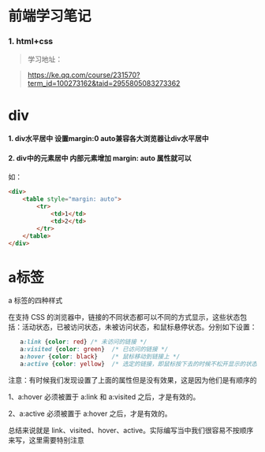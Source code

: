 # 前端学习笔记
### 1. html+css
> 学习地址： 

> https://ke.qq.com/course/231570?term_id=100273162&taid=2955805083273362

# div
#### 1. div水平居中 设置margin:0 auto兼容各大浏览器让div水平居中

#### 2. div中的元素居中 内部元素增加 margin: auto 属性就可以
如：
```html
<div>
    <table style="margin: auto">
        <tr>
            <td>1</td>
            <td>2</td>
        </tr>
    </table>
</div>
```


# a标签
a 标签的四种样式

在支持 CSS 的浏览器中，链接的不同状态都可以不同的方式显示，这些状态包括：活动状态，已被访问状态，未被访问状态，和鼠标悬停状态。分别如下设置：

```css
　　a:link {color: red} /* 未访问的链接 */
　　a:visited {color: green}	/* 已访问的链接 */
　　a:hover {color: black}	/* 鼠标移动到链接上 */
　　a:active {color: yellow}	/* 选定的链接，即鼠标按下去的时候不松开显示的状态 */
```
注意：有时候我们发现设置了上面的属性但是没有效果，这是因为他们是有顺序的

1、a:hover 必须被置于 a:link 和 a:visited 之后，才是有效的。

2、a:active 必须被置于 a:hover 之后，才是有效的。

总结来说就是 link、visited、hover、active。实际编写当中我们很容易不按顺序来写，这里需要特别注意
